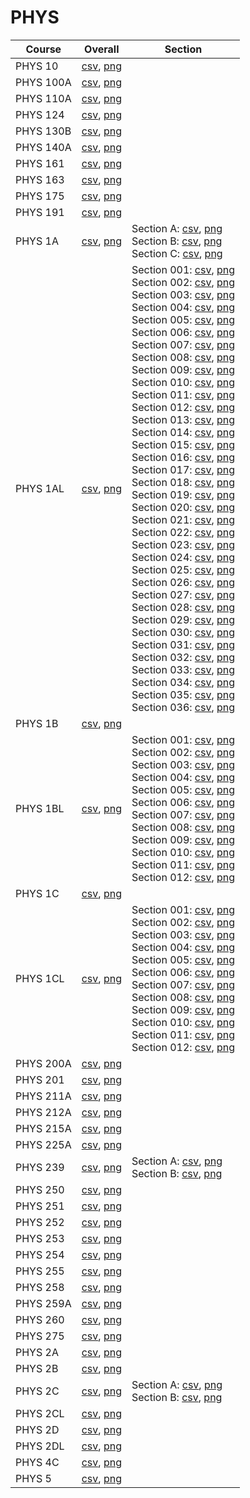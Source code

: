 # PHYS

| Course | Overall | Section |
| ------ | ------- | ------- |
| PHYS 10 | [csv](https://github.com/UCSD-Historical-Enrollment-Data/2023Fall/blob/main/overall/PHYS%2010.csv), [png](https://raw.githubusercontent.com/UCSD-Historical-Enrollment-Data/2023Fall/main/plot_overall/PHYS%2010.png) |  |
| PHYS 100A | [csv](https://github.com/UCSD-Historical-Enrollment-Data/2023Fall/blob/main/overall/PHYS%20100A.csv), [png](https://raw.githubusercontent.com/UCSD-Historical-Enrollment-Data/2023Fall/main/plot_overall/PHYS%20100A.png) |  |
| PHYS 110A | [csv](https://github.com/UCSD-Historical-Enrollment-Data/2023Fall/blob/main/overall/PHYS%20110A.csv), [png](https://raw.githubusercontent.com/UCSD-Historical-Enrollment-Data/2023Fall/main/plot_overall/PHYS%20110A.png) |  |
| PHYS 124 | [csv](https://github.com/UCSD-Historical-Enrollment-Data/2023Fall/blob/main/overall/PHYS%20124.csv), [png](https://raw.githubusercontent.com/UCSD-Historical-Enrollment-Data/2023Fall/main/plot_overall/PHYS%20124.png) |  |
| PHYS 130B | [csv](https://github.com/UCSD-Historical-Enrollment-Data/2023Fall/blob/main/overall/PHYS%20130B.csv), [png](https://raw.githubusercontent.com/UCSD-Historical-Enrollment-Data/2023Fall/main/plot_overall/PHYS%20130B.png) |  |
| PHYS 140A | [csv](https://github.com/UCSD-Historical-Enrollment-Data/2023Fall/blob/main/overall/PHYS%20140A.csv), [png](https://raw.githubusercontent.com/UCSD-Historical-Enrollment-Data/2023Fall/main/plot_overall/PHYS%20140A.png) |  |
| PHYS 161 | [csv](https://github.com/UCSD-Historical-Enrollment-Data/2023Fall/blob/main/overall/PHYS%20161.csv), [png](https://raw.githubusercontent.com/UCSD-Historical-Enrollment-Data/2023Fall/main/plot_overall/PHYS%20161.png) |  |
| PHYS 163 | [csv](https://github.com/UCSD-Historical-Enrollment-Data/2023Fall/blob/main/overall/PHYS%20163.csv), [png](https://raw.githubusercontent.com/UCSD-Historical-Enrollment-Data/2023Fall/main/plot_overall/PHYS%20163.png) |  |
| PHYS 175 | [csv](https://github.com/UCSD-Historical-Enrollment-Data/2023Fall/blob/main/overall/PHYS%20175.csv), [png](https://raw.githubusercontent.com/UCSD-Historical-Enrollment-Data/2023Fall/main/plot_overall/PHYS%20175.png) |  |
| PHYS 191 | [csv](https://github.com/UCSD-Historical-Enrollment-Data/2023Fall/blob/main/overall/PHYS%20191.csv), [png](https://raw.githubusercontent.com/UCSD-Historical-Enrollment-Data/2023Fall/main/plot_overall/PHYS%20191.png) |  |
| PHYS 1A | [csv](https://github.com/UCSD-Historical-Enrollment-Data/2023Fall/blob/main/overall/PHYS%201A.csv), [png](https://raw.githubusercontent.com/UCSD-Historical-Enrollment-Data/2023Fall/main/plot_overall/PHYS%201A.png) | Section A: [csv](https://github.com/UCSD-Historical-Enrollment-Data/2023Fall/blob/main/section/PHYS%201A_A.csv), [png](https://raw.githubusercontent.com/UCSD-Historical-Enrollment-Data/2023Fall/main/plot_section/PHYS%201A_A.png)<br>Section B: [csv](https://github.com/UCSD-Historical-Enrollment-Data/2023Fall/blob/main/section/PHYS%201A_B.csv), [png](https://raw.githubusercontent.com/UCSD-Historical-Enrollment-Data/2023Fall/main/plot_section/PHYS%201A_B.png)<br>Section C: [csv](https://github.com/UCSD-Historical-Enrollment-Data/2023Fall/blob/main/section/PHYS%201A_C.csv), [png](https://raw.githubusercontent.com/UCSD-Historical-Enrollment-Data/2023Fall/main/plot_section/PHYS%201A_C.png) |
| PHYS 1AL | [csv](https://github.com/UCSD-Historical-Enrollment-Data/2023Fall/blob/main/overall/PHYS%201AL.csv), [png](https://raw.githubusercontent.com/UCSD-Historical-Enrollment-Data/2023Fall/main/plot_overall/PHYS%201AL.png) | Section 001: [csv](https://github.com/UCSD-Historical-Enrollment-Data/2023Fall/blob/main/section/PHYS%201AL_001.csv), [png](https://raw.githubusercontent.com/UCSD-Historical-Enrollment-Data/2023Fall/main/plot_section/PHYS%201AL_001.png)<br>Section 002: [csv](https://github.com/UCSD-Historical-Enrollment-Data/2023Fall/blob/main/section/PHYS%201AL_002.csv), [png](https://raw.githubusercontent.com/UCSD-Historical-Enrollment-Data/2023Fall/main/plot_section/PHYS%201AL_002.png)<br>Section 003: [csv](https://github.com/UCSD-Historical-Enrollment-Data/2023Fall/blob/main/section/PHYS%201AL_003.csv), [png](https://raw.githubusercontent.com/UCSD-Historical-Enrollment-Data/2023Fall/main/plot_section/PHYS%201AL_003.png)<br>Section 004: [csv](https://github.com/UCSD-Historical-Enrollment-Data/2023Fall/blob/main/section/PHYS%201AL_004.csv), [png](https://raw.githubusercontent.com/UCSD-Historical-Enrollment-Data/2023Fall/main/plot_section/PHYS%201AL_004.png)<br>Section 005: [csv](https://github.com/UCSD-Historical-Enrollment-Data/2023Fall/blob/main/section/PHYS%201AL_005.csv), [png](https://raw.githubusercontent.com/UCSD-Historical-Enrollment-Data/2023Fall/main/plot_section/PHYS%201AL_005.png)<br>Section 006: [csv](https://github.com/UCSD-Historical-Enrollment-Data/2023Fall/blob/main/section/PHYS%201AL_006.csv), [png](https://raw.githubusercontent.com/UCSD-Historical-Enrollment-Data/2023Fall/main/plot_section/PHYS%201AL_006.png)<br>Section 007: [csv](https://github.com/UCSD-Historical-Enrollment-Data/2023Fall/blob/main/section/PHYS%201AL_007.csv), [png](https://raw.githubusercontent.com/UCSD-Historical-Enrollment-Data/2023Fall/main/plot_section/PHYS%201AL_007.png)<br>Section 008: [csv](https://github.com/UCSD-Historical-Enrollment-Data/2023Fall/blob/main/section/PHYS%201AL_008.csv), [png](https://raw.githubusercontent.com/UCSD-Historical-Enrollment-Data/2023Fall/main/plot_section/PHYS%201AL_008.png)<br>Section 009: [csv](https://github.com/UCSD-Historical-Enrollment-Data/2023Fall/blob/main/section/PHYS%201AL_009.csv), [png](https://raw.githubusercontent.com/UCSD-Historical-Enrollment-Data/2023Fall/main/plot_section/PHYS%201AL_009.png)<br>Section 010: [csv](https://github.com/UCSD-Historical-Enrollment-Data/2023Fall/blob/main/section/PHYS%201AL_010.csv), [png](https://raw.githubusercontent.com/UCSD-Historical-Enrollment-Data/2023Fall/main/plot_section/PHYS%201AL_010.png)<br>Section 011: [csv](https://github.com/UCSD-Historical-Enrollment-Data/2023Fall/blob/main/section/PHYS%201AL_011.csv), [png](https://raw.githubusercontent.com/UCSD-Historical-Enrollment-Data/2023Fall/main/plot_section/PHYS%201AL_011.png)<br>Section 012: [csv](https://github.com/UCSD-Historical-Enrollment-Data/2023Fall/blob/main/section/PHYS%201AL_012.csv), [png](https://raw.githubusercontent.com/UCSD-Historical-Enrollment-Data/2023Fall/main/plot_section/PHYS%201AL_012.png)<br>Section 013: [csv](https://github.com/UCSD-Historical-Enrollment-Data/2023Fall/blob/main/section/PHYS%201AL_013.csv), [png](https://raw.githubusercontent.com/UCSD-Historical-Enrollment-Data/2023Fall/main/plot_section/PHYS%201AL_013.png)<br>Section 014: [csv](https://github.com/UCSD-Historical-Enrollment-Data/2023Fall/blob/main/section/PHYS%201AL_014.csv), [png](https://raw.githubusercontent.com/UCSD-Historical-Enrollment-Data/2023Fall/main/plot_section/PHYS%201AL_014.png)<br>Section 015: [csv](https://github.com/UCSD-Historical-Enrollment-Data/2023Fall/blob/main/section/PHYS%201AL_015.csv), [png](https://raw.githubusercontent.com/UCSD-Historical-Enrollment-Data/2023Fall/main/plot_section/PHYS%201AL_015.png)<br>Section 016: [csv](https://github.com/UCSD-Historical-Enrollment-Data/2023Fall/blob/main/section/PHYS%201AL_016.csv), [png](https://raw.githubusercontent.com/UCSD-Historical-Enrollment-Data/2023Fall/main/plot_section/PHYS%201AL_016.png)<br>Section 017: [csv](https://github.com/UCSD-Historical-Enrollment-Data/2023Fall/blob/main/section/PHYS%201AL_017.csv), [png](https://raw.githubusercontent.com/UCSD-Historical-Enrollment-Data/2023Fall/main/plot_section/PHYS%201AL_017.png)<br>Section 018: [csv](https://github.com/UCSD-Historical-Enrollment-Data/2023Fall/blob/main/section/PHYS%201AL_018.csv), [png](https://raw.githubusercontent.com/UCSD-Historical-Enrollment-Data/2023Fall/main/plot_section/PHYS%201AL_018.png)<br>Section 019: [csv](https://github.com/UCSD-Historical-Enrollment-Data/2023Fall/blob/main/section/PHYS%201AL_019.csv), [png](https://raw.githubusercontent.com/UCSD-Historical-Enrollment-Data/2023Fall/main/plot_section/PHYS%201AL_019.png)<br>Section 020: [csv](https://github.com/UCSD-Historical-Enrollment-Data/2023Fall/blob/main/section/PHYS%201AL_020.csv), [png](https://raw.githubusercontent.com/UCSD-Historical-Enrollment-Data/2023Fall/main/plot_section/PHYS%201AL_020.png)<br>Section 021: [csv](https://github.com/UCSD-Historical-Enrollment-Data/2023Fall/blob/main/section/PHYS%201AL_021.csv), [png](https://raw.githubusercontent.com/UCSD-Historical-Enrollment-Data/2023Fall/main/plot_section/PHYS%201AL_021.png)<br>Section 022: [csv](https://github.com/UCSD-Historical-Enrollment-Data/2023Fall/blob/main/section/PHYS%201AL_022.csv), [png](https://raw.githubusercontent.com/UCSD-Historical-Enrollment-Data/2023Fall/main/plot_section/PHYS%201AL_022.png)<br>Section 023: [csv](https://github.com/UCSD-Historical-Enrollment-Data/2023Fall/blob/main/section/PHYS%201AL_023.csv), [png](https://raw.githubusercontent.com/UCSD-Historical-Enrollment-Data/2023Fall/main/plot_section/PHYS%201AL_023.png)<br>Section 024: [csv](https://github.com/UCSD-Historical-Enrollment-Data/2023Fall/blob/main/section/PHYS%201AL_024.csv), [png](https://raw.githubusercontent.com/UCSD-Historical-Enrollment-Data/2023Fall/main/plot_section/PHYS%201AL_024.png)<br>Section 025: [csv](https://github.com/UCSD-Historical-Enrollment-Data/2023Fall/blob/main/section/PHYS%201AL_025.csv), [png](https://raw.githubusercontent.com/UCSD-Historical-Enrollment-Data/2023Fall/main/plot_section/PHYS%201AL_025.png)<br>Section 026: [csv](https://github.com/UCSD-Historical-Enrollment-Data/2023Fall/blob/main/section/PHYS%201AL_026.csv), [png](https://raw.githubusercontent.com/UCSD-Historical-Enrollment-Data/2023Fall/main/plot_section/PHYS%201AL_026.png)<br>Section 027: [csv](https://github.com/UCSD-Historical-Enrollment-Data/2023Fall/blob/main/section/PHYS%201AL_027.csv), [png](https://raw.githubusercontent.com/UCSD-Historical-Enrollment-Data/2023Fall/main/plot_section/PHYS%201AL_027.png)<br>Section 028: [csv](https://github.com/UCSD-Historical-Enrollment-Data/2023Fall/blob/main/section/PHYS%201AL_028.csv), [png](https://raw.githubusercontent.com/UCSD-Historical-Enrollment-Data/2023Fall/main/plot_section/PHYS%201AL_028.png)<br>Section 029: [csv](https://github.com/UCSD-Historical-Enrollment-Data/2023Fall/blob/main/section/PHYS%201AL_029.csv), [png](https://raw.githubusercontent.com/UCSD-Historical-Enrollment-Data/2023Fall/main/plot_section/PHYS%201AL_029.png)<br>Section 030: [csv](https://github.com/UCSD-Historical-Enrollment-Data/2023Fall/blob/main/section/PHYS%201AL_030.csv), [png](https://raw.githubusercontent.com/UCSD-Historical-Enrollment-Data/2023Fall/main/plot_section/PHYS%201AL_030.png)<br>Section 031: [csv](https://github.com/UCSD-Historical-Enrollment-Data/2023Fall/blob/main/section/PHYS%201AL_031.csv), [png](https://raw.githubusercontent.com/UCSD-Historical-Enrollment-Data/2023Fall/main/plot_section/PHYS%201AL_031.png)<br>Section 032: [csv](https://github.com/UCSD-Historical-Enrollment-Data/2023Fall/blob/main/section/PHYS%201AL_032.csv), [png](https://raw.githubusercontent.com/UCSD-Historical-Enrollment-Data/2023Fall/main/plot_section/PHYS%201AL_032.png)<br>Section 033: [csv](https://github.com/UCSD-Historical-Enrollment-Data/2023Fall/blob/main/section/PHYS%201AL_033.csv), [png](https://raw.githubusercontent.com/UCSD-Historical-Enrollment-Data/2023Fall/main/plot_section/PHYS%201AL_033.png)<br>Section 034: [csv](https://github.com/UCSD-Historical-Enrollment-Data/2023Fall/blob/main/section/PHYS%201AL_034.csv), [png](https://raw.githubusercontent.com/UCSD-Historical-Enrollment-Data/2023Fall/main/plot_section/PHYS%201AL_034.png)<br>Section 035: [csv](https://github.com/UCSD-Historical-Enrollment-Data/2023Fall/blob/main/section/PHYS%201AL_035.csv), [png](https://raw.githubusercontent.com/UCSD-Historical-Enrollment-Data/2023Fall/main/plot_section/PHYS%201AL_035.png)<br>Section 036: [csv](https://github.com/UCSD-Historical-Enrollment-Data/2023Fall/blob/main/section/PHYS%201AL_036.csv), [png](https://raw.githubusercontent.com/UCSD-Historical-Enrollment-Data/2023Fall/main/plot_section/PHYS%201AL_036.png) |
| PHYS 1B | [csv](https://github.com/UCSD-Historical-Enrollment-Data/2023Fall/blob/main/overall/PHYS%201B.csv), [png](https://raw.githubusercontent.com/UCSD-Historical-Enrollment-Data/2023Fall/main/plot_overall/PHYS%201B.png) |  |
| PHYS 1BL | [csv](https://github.com/UCSD-Historical-Enrollment-Data/2023Fall/blob/main/overall/PHYS%201BL.csv), [png](https://raw.githubusercontent.com/UCSD-Historical-Enrollment-Data/2023Fall/main/plot_overall/PHYS%201BL.png) | Section 001: [csv](https://github.com/UCSD-Historical-Enrollment-Data/2023Fall/blob/main/section/PHYS%201BL_001.csv), [png](https://raw.githubusercontent.com/UCSD-Historical-Enrollment-Data/2023Fall/main/plot_section/PHYS%201BL_001.png)<br>Section 002: [csv](https://github.com/UCSD-Historical-Enrollment-Data/2023Fall/blob/main/section/PHYS%201BL_002.csv), [png](https://raw.githubusercontent.com/UCSD-Historical-Enrollment-Data/2023Fall/main/plot_section/PHYS%201BL_002.png)<br>Section 003: [csv](https://github.com/UCSD-Historical-Enrollment-Data/2023Fall/blob/main/section/PHYS%201BL_003.csv), [png](https://raw.githubusercontent.com/UCSD-Historical-Enrollment-Data/2023Fall/main/plot_section/PHYS%201BL_003.png)<br>Section 004: [csv](https://github.com/UCSD-Historical-Enrollment-Data/2023Fall/blob/main/section/PHYS%201BL_004.csv), [png](https://raw.githubusercontent.com/UCSD-Historical-Enrollment-Data/2023Fall/main/plot_section/PHYS%201BL_004.png)<br>Section 005: [csv](https://github.com/UCSD-Historical-Enrollment-Data/2023Fall/blob/main/section/PHYS%201BL_005.csv), [png](https://raw.githubusercontent.com/UCSD-Historical-Enrollment-Data/2023Fall/main/plot_section/PHYS%201BL_005.png)<br>Section 006: [csv](https://github.com/UCSD-Historical-Enrollment-Data/2023Fall/blob/main/section/PHYS%201BL_006.csv), [png](https://raw.githubusercontent.com/UCSD-Historical-Enrollment-Data/2023Fall/main/plot_section/PHYS%201BL_006.png)<br>Section 007: [csv](https://github.com/UCSD-Historical-Enrollment-Data/2023Fall/blob/main/section/PHYS%201BL_007.csv), [png](https://raw.githubusercontent.com/UCSD-Historical-Enrollment-Data/2023Fall/main/plot_section/PHYS%201BL_007.png)<br>Section 008: [csv](https://github.com/UCSD-Historical-Enrollment-Data/2023Fall/blob/main/section/PHYS%201BL_008.csv), [png](https://raw.githubusercontent.com/UCSD-Historical-Enrollment-Data/2023Fall/main/plot_section/PHYS%201BL_008.png)<br>Section 009: [csv](https://github.com/UCSD-Historical-Enrollment-Data/2023Fall/blob/main/section/PHYS%201BL_009.csv), [png](https://raw.githubusercontent.com/UCSD-Historical-Enrollment-Data/2023Fall/main/plot_section/PHYS%201BL_009.png)<br>Section 010: [csv](https://github.com/UCSD-Historical-Enrollment-Data/2023Fall/blob/main/section/PHYS%201BL_010.csv), [png](https://raw.githubusercontent.com/UCSD-Historical-Enrollment-Data/2023Fall/main/plot_section/PHYS%201BL_010.png)<br>Section 011: [csv](https://github.com/UCSD-Historical-Enrollment-Data/2023Fall/blob/main/section/PHYS%201BL_011.csv), [png](https://raw.githubusercontent.com/UCSD-Historical-Enrollment-Data/2023Fall/main/plot_section/PHYS%201BL_011.png)<br>Section 012: [csv](https://github.com/UCSD-Historical-Enrollment-Data/2023Fall/blob/main/section/PHYS%201BL_012.csv), [png](https://raw.githubusercontent.com/UCSD-Historical-Enrollment-Data/2023Fall/main/plot_section/PHYS%201BL_012.png) |
| PHYS 1C | [csv](https://github.com/UCSD-Historical-Enrollment-Data/2023Fall/blob/main/overall/PHYS%201C.csv), [png](https://raw.githubusercontent.com/UCSD-Historical-Enrollment-Data/2023Fall/main/plot_overall/PHYS%201C.png) |  |
| PHYS 1CL | [csv](https://github.com/UCSD-Historical-Enrollment-Data/2023Fall/blob/main/overall/PHYS%201CL.csv), [png](https://raw.githubusercontent.com/UCSD-Historical-Enrollment-Data/2023Fall/main/plot_overall/PHYS%201CL.png) | Section 001: [csv](https://github.com/UCSD-Historical-Enrollment-Data/2023Fall/blob/main/section/PHYS%201CL_001.csv), [png](https://raw.githubusercontent.com/UCSD-Historical-Enrollment-Data/2023Fall/main/plot_section/PHYS%201CL_001.png)<br>Section 002: [csv](https://github.com/UCSD-Historical-Enrollment-Data/2023Fall/blob/main/section/PHYS%201CL_002.csv), [png](https://raw.githubusercontent.com/UCSD-Historical-Enrollment-Data/2023Fall/main/plot_section/PHYS%201CL_002.png)<br>Section 003: [csv](https://github.com/UCSD-Historical-Enrollment-Data/2023Fall/blob/main/section/PHYS%201CL_003.csv), [png](https://raw.githubusercontent.com/UCSD-Historical-Enrollment-Data/2023Fall/main/plot_section/PHYS%201CL_003.png)<br>Section 004: [csv](https://github.com/UCSD-Historical-Enrollment-Data/2023Fall/blob/main/section/PHYS%201CL_004.csv), [png](https://raw.githubusercontent.com/UCSD-Historical-Enrollment-Data/2023Fall/main/plot_section/PHYS%201CL_004.png)<br>Section 005: [csv](https://github.com/UCSD-Historical-Enrollment-Data/2023Fall/blob/main/section/PHYS%201CL_005.csv), [png](https://raw.githubusercontent.com/UCSD-Historical-Enrollment-Data/2023Fall/main/plot_section/PHYS%201CL_005.png)<br>Section 006: [csv](https://github.com/UCSD-Historical-Enrollment-Data/2023Fall/blob/main/section/PHYS%201CL_006.csv), [png](https://raw.githubusercontent.com/UCSD-Historical-Enrollment-Data/2023Fall/main/plot_section/PHYS%201CL_006.png)<br>Section 007: [csv](https://github.com/UCSD-Historical-Enrollment-Data/2023Fall/blob/main/section/PHYS%201CL_007.csv), [png](https://raw.githubusercontent.com/UCSD-Historical-Enrollment-Data/2023Fall/main/plot_section/PHYS%201CL_007.png)<br>Section 008: [csv](https://github.com/UCSD-Historical-Enrollment-Data/2023Fall/blob/main/section/PHYS%201CL_008.csv), [png](https://raw.githubusercontent.com/UCSD-Historical-Enrollment-Data/2023Fall/main/plot_section/PHYS%201CL_008.png)<br>Section 009: [csv](https://github.com/UCSD-Historical-Enrollment-Data/2023Fall/blob/main/section/PHYS%201CL_009.csv), [png](https://raw.githubusercontent.com/UCSD-Historical-Enrollment-Data/2023Fall/main/plot_section/PHYS%201CL_009.png)<br>Section 010: [csv](https://github.com/UCSD-Historical-Enrollment-Data/2023Fall/blob/main/section/PHYS%201CL_010.csv), [png](https://raw.githubusercontent.com/UCSD-Historical-Enrollment-Data/2023Fall/main/plot_section/PHYS%201CL_010.png)<br>Section 011: [csv](https://github.com/UCSD-Historical-Enrollment-Data/2023Fall/blob/main/section/PHYS%201CL_011.csv), [png](https://raw.githubusercontent.com/UCSD-Historical-Enrollment-Data/2023Fall/main/plot_section/PHYS%201CL_011.png)<br>Section 012: [csv](https://github.com/UCSD-Historical-Enrollment-Data/2023Fall/blob/main/section/PHYS%201CL_012.csv), [png](https://raw.githubusercontent.com/UCSD-Historical-Enrollment-Data/2023Fall/main/plot_section/PHYS%201CL_012.png) |
| PHYS 200A | [csv](https://github.com/UCSD-Historical-Enrollment-Data/2023Fall/blob/main/overall/PHYS%20200A.csv), [png](https://raw.githubusercontent.com/UCSD-Historical-Enrollment-Data/2023Fall/main/plot_overall/PHYS%20200A.png) |  |
| PHYS 201 | [csv](https://github.com/UCSD-Historical-Enrollment-Data/2023Fall/blob/main/overall/PHYS%20201.csv), [png](https://raw.githubusercontent.com/UCSD-Historical-Enrollment-Data/2023Fall/main/plot_overall/PHYS%20201.png) |  |
| PHYS 211A | [csv](https://github.com/UCSD-Historical-Enrollment-Data/2023Fall/blob/main/overall/PHYS%20211A.csv), [png](https://raw.githubusercontent.com/UCSD-Historical-Enrollment-Data/2023Fall/main/plot_overall/PHYS%20211A.png) |  |
| PHYS 212A | [csv](https://github.com/UCSD-Historical-Enrollment-Data/2023Fall/blob/main/overall/PHYS%20212A.csv), [png](https://raw.githubusercontent.com/UCSD-Historical-Enrollment-Data/2023Fall/main/plot_overall/PHYS%20212A.png) |  |
| PHYS 215A | [csv](https://github.com/UCSD-Historical-Enrollment-Data/2023Fall/blob/main/overall/PHYS%20215A.csv), [png](https://raw.githubusercontent.com/UCSD-Historical-Enrollment-Data/2023Fall/main/plot_overall/PHYS%20215A.png) |  |
| PHYS 225A | [csv](https://github.com/UCSD-Historical-Enrollment-Data/2023Fall/blob/main/overall/PHYS%20225A.csv), [png](https://raw.githubusercontent.com/UCSD-Historical-Enrollment-Data/2023Fall/main/plot_overall/PHYS%20225A.png) |  |
| PHYS 239 | [csv](https://github.com/UCSD-Historical-Enrollment-Data/2023Fall/blob/main/overall/PHYS%20239.csv), [png](https://raw.githubusercontent.com/UCSD-Historical-Enrollment-Data/2023Fall/main/plot_overall/PHYS%20239.png) | Section A: [csv](https://github.com/UCSD-Historical-Enrollment-Data/2023Fall/blob/main/section/PHYS%20239_A.csv), [png](https://raw.githubusercontent.com/UCSD-Historical-Enrollment-Data/2023Fall/main/plot_section/PHYS%20239_A.png)<br>Section B: [csv](https://github.com/UCSD-Historical-Enrollment-Data/2023Fall/blob/main/section/PHYS%20239_B.csv), [png](https://raw.githubusercontent.com/UCSD-Historical-Enrollment-Data/2023Fall/main/plot_section/PHYS%20239_B.png) |
| PHYS 250 | [csv](https://github.com/UCSD-Historical-Enrollment-Data/2023Fall/blob/main/overall/PHYS%20250.csv), [png](https://raw.githubusercontent.com/UCSD-Historical-Enrollment-Data/2023Fall/main/plot_overall/PHYS%20250.png) |  |
| PHYS 251 | [csv](https://github.com/UCSD-Historical-Enrollment-Data/2023Fall/blob/main/overall/PHYS%20251.csv), [png](https://raw.githubusercontent.com/UCSD-Historical-Enrollment-Data/2023Fall/main/plot_overall/PHYS%20251.png) |  |
| PHYS 252 | [csv](https://github.com/UCSD-Historical-Enrollment-Data/2023Fall/blob/main/overall/PHYS%20252.csv), [png](https://raw.githubusercontent.com/UCSD-Historical-Enrollment-Data/2023Fall/main/plot_overall/PHYS%20252.png) |  |
| PHYS 253 | [csv](https://github.com/UCSD-Historical-Enrollment-Data/2023Fall/blob/main/overall/PHYS%20253.csv), [png](https://raw.githubusercontent.com/UCSD-Historical-Enrollment-Data/2023Fall/main/plot_overall/PHYS%20253.png) |  |
| PHYS 254 | [csv](https://github.com/UCSD-Historical-Enrollment-Data/2023Fall/blob/main/overall/PHYS%20254.csv), [png](https://raw.githubusercontent.com/UCSD-Historical-Enrollment-Data/2023Fall/main/plot_overall/PHYS%20254.png) |  |
| PHYS 255 | [csv](https://github.com/UCSD-Historical-Enrollment-Data/2023Fall/blob/main/overall/PHYS%20255.csv), [png](https://raw.githubusercontent.com/UCSD-Historical-Enrollment-Data/2023Fall/main/plot_overall/PHYS%20255.png) |  |
| PHYS 258 | [csv](https://github.com/UCSD-Historical-Enrollment-Data/2023Fall/blob/main/overall/PHYS%20258.csv), [png](https://raw.githubusercontent.com/UCSD-Historical-Enrollment-Data/2023Fall/main/plot_overall/PHYS%20258.png) |  |
| PHYS 259A | [csv](https://github.com/UCSD-Historical-Enrollment-Data/2023Fall/blob/main/overall/PHYS%20259A.csv), [png](https://raw.githubusercontent.com/UCSD-Historical-Enrollment-Data/2023Fall/main/plot_overall/PHYS%20259A.png) |  |
| PHYS 260 | [csv](https://github.com/UCSD-Historical-Enrollment-Data/2023Fall/blob/main/overall/PHYS%20260.csv), [png](https://raw.githubusercontent.com/UCSD-Historical-Enrollment-Data/2023Fall/main/plot_overall/PHYS%20260.png) |  |
| PHYS 275 | [csv](https://github.com/UCSD-Historical-Enrollment-Data/2023Fall/blob/main/overall/PHYS%20275.csv), [png](https://raw.githubusercontent.com/UCSD-Historical-Enrollment-Data/2023Fall/main/plot_overall/PHYS%20275.png) |  |
| PHYS 2A | [csv](https://github.com/UCSD-Historical-Enrollment-Data/2023Fall/blob/main/overall/PHYS%202A.csv), [png](https://raw.githubusercontent.com/UCSD-Historical-Enrollment-Data/2023Fall/main/plot_overall/PHYS%202A.png) |  |
| PHYS 2B | [csv](https://github.com/UCSD-Historical-Enrollment-Data/2023Fall/blob/main/overall/PHYS%202B.csv), [png](https://raw.githubusercontent.com/UCSD-Historical-Enrollment-Data/2023Fall/main/plot_overall/PHYS%202B.png) |  |
| PHYS 2C | [csv](https://github.com/UCSD-Historical-Enrollment-Data/2023Fall/blob/main/overall/PHYS%202C.csv), [png](https://raw.githubusercontent.com/UCSD-Historical-Enrollment-Data/2023Fall/main/plot_overall/PHYS%202C.png) | Section A: [csv](https://github.com/UCSD-Historical-Enrollment-Data/2023Fall/blob/main/section/PHYS%202C_A.csv), [png](https://raw.githubusercontent.com/UCSD-Historical-Enrollment-Data/2023Fall/main/plot_section/PHYS%202C_A.png)<br>Section B: [csv](https://github.com/UCSD-Historical-Enrollment-Data/2023Fall/blob/main/section/PHYS%202C_B.csv), [png](https://raw.githubusercontent.com/UCSD-Historical-Enrollment-Data/2023Fall/main/plot_section/PHYS%202C_B.png) |
| PHYS 2CL | [csv](https://github.com/UCSD-Historical-Enrollment-Data/2023Fall/blob/main/overall/PHYS%202CL.csv), [png](https://raw.githubusercontent.com/UCSD-Historical-Enrollment-Data/2023Fall/main/plot_overall/PHYS%202CL.png) |  |
| PHYS 2D | [csv](https://github.com/UCSD-Historical-Enrollment-Data/2023Fall/blob/main/overall/PHYS%202D.csv), [png](https://raw.githubusercontent.com/UCSD-Historical-Enrollment-Data/2023Fall/main/plot_overall/PHYS%202D.png) |  |
| PHYS 2DL | [csv](https://github.com/UCSD-Historical-Enrollment-Data/2023Fall/blob/main/overall/PHYS%202DL.csv), [png](https://raw.githubusercontent.com/UCSD-Historical-Enrollment-Data/2023Fall/main/plot_overall/PHYS%202DL.png) |  |
| PHYS 4C | [csv](https://github.com/UCSD-Historical-Enrollment-Data/2023Fall/blob/main/overall/PHYS%204C.csv), [png](https://raw.githubusercontent.com/UCSD-Historical-Enrollment-Data/2023Fall/main/plot_overall/PHYS%204C.png) |  |
| PHYS 5 | [csv](https://github.com/UCSD-Historical-Enrollment-Data/2023Fall/blob/main/overall/PHYS%205.csv), [png](https://raw.githubusercontent.com/UCSD-Historical-Enrollment-Data/2023Fall/main/plot_overall/PHYS%205.png) |  |
